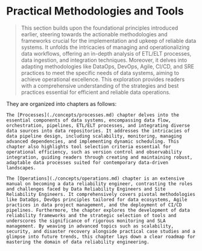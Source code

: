 # Practical Methodologies and Tools
>
> This section builds upon the foundational principles introduced earlier, steering towards the actionable methodologies and frameworks crucial for the implementation and upkeep of reliable data systems. It unfolds the intricacies of managing and operationalizing data workflows, offering an in-depth analysis of ETL/ELT processes, data ingestion, and integration techniques. Moreover, it delves into adapting methodologies like DataOps, DevOps, Agile, CI/CD, and SRE practices to meet the specific needs of data systems, aiming to achieve operational excellence. This exploration provides readers with a comprehensive understanding of the strategies and best practices essential for efficient and reliable data operations.

They are organized into chapters as follows:

```admonish tldr title="Processes in Data Reliability Engineering"
The [Processes](./concepts/processes.md) chapter delves into the essential components of data systems, encompassing data flow, orchestration, pipelines, ETL/ELT processes, and integrating diverse data sources into data repositories. It addresses the intricacies of data pipeline design, including scalability, monitoring, managing advanced dependencies, and implementing dynamic scheduling. This chapter also highlights tool selection criteria essential for operational efficiency, such as version control and observability integration, guiding readers through creating and maintaining robust, adaptable data processes suited for contemporary data-driven landscapes.
```

```admonish tldr title="Operational Excellence in Data Reliability"
The [Operations](./concepts/operations.md) chapter is an extensive manual on becoming a data reliability engineer, contrasting the roles and challenges faced by Data Reliability Engineers and Site Reliability Engineers. It comprehensively covers pivotal methodologies like DataOps, DevOps principles tailored for data ecosystems, Agile practices in data project management, and the deployment of CI/CD pipelines. Furthermore, the chapter explores the development of data reliability frameworks and the strategic selection of tools and underscores the significance of rigorous monitoring and SLA management. By weaving in advanced topics such as scalability, security, and disaster recovery alongside practical case studies and a glimpse into future trends, this chapter lays down a clear roadmap for mastering the domain of data reliability engineering.
```
